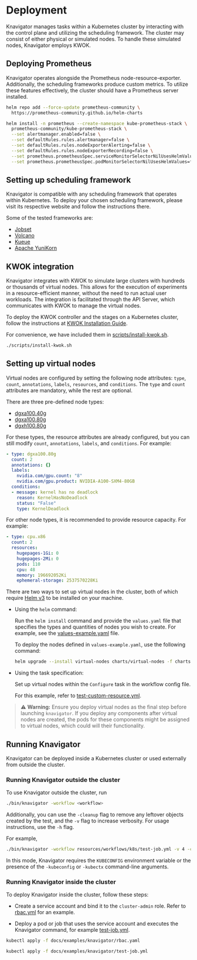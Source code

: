 # Deployment

Knavigator manages tasks within a Kubernetes cluster by interacting with the control plane and utilizing the scheduling framework. The cluster may consist of either physical or simulated nodes. To handle these simulated nodes, Knavigator employs KWOK.

## Deploying Prometheus

Knavigator operates alongside the Prometheus node-resource-exporter. Additionally, the scheduling frameworks produce custom metrics. To utilize these features effectively, the cluster should have a Prometheus server installed.

```bash
helm repo add --force-update prometheus-community \
  https://prometheus-community.github.io/helm-charts

helm install -n prometheus --create-namespace kube-prometheus-stack \
  prometheus-community/kube-prometheus-stack \
  --set alertmanager.enabled=false \
  --set defaultRules.rules.alertmanager=false \
  --set defaultRules.rules.nodeExporterAlerting=false \
  --set defaultRules.rules.nodeExporterRecording=false \
  --set prometheus.prometheusSpec.serviceMonitorSelectorNilUsesHelmValues=false \
  --set prometheus.prometheusSpec.podMonitorSelectorNilUsesHelmValues=false
```

## Setting up scheduling framework

Knavigator is compatible with any scheduling framework that operates within Kubernetes. To deploy your chosen scheduling framework, please visit its respective website and follow the instructions there.

Some of the tested frameworks are:
- [Jobset](https://github.com/kubernetes-sigs/jobset?tab=readme-ov-file#installation)
- [Volcano](https://volcano.sh/en/docs/installation/)
- [Kueue](https://kueue.sigs.k8s.io/docs/installation/)
- [Apache YuniKorn](https://yunikorn.apache.org/docs/)

## KWOK integration

Knavigator integrates with KWOK to simulate large clusters with hundreds or thousands of virtual nodes. This allows for the execution of experiments in a resource-efficient manner, without the need to run actual user workloads. The integration is facilitated through the API Server, which communicates with KWOK to manage the virtual nodes.

To deploy the KWOK controller and the stages on a Kubernetes cluster, follow the instructions at [KWOK Installation Guide](https://kwok.sigs.k8s.io/docs/user/kwok-in-cluster).

For convenience, we have included them in [scripts/install-kwok.sh](../scripts/install-kwok.sh).
```bash
./scripts/install-kwok.sh
```

## Setting up virtual nodes

Virtual nodes are configured by setting the following node attributes: `type`, `count`, `annotations`, `labels`, `resources`, and `conditions`. The `type` and `count` attributes are mandatory, while the rest are optional.

There are three pre-defined node types:
- [dgxa100.40g](https://docs.nvidia.com/dgx/dgxa100-user-guide/introduction-to-dgxa100.html#hardware-overview)
- [dgxa100.80g](https://docs.nvidia.com/dgx/dgxa100-user-guide/introduction-to-dgxa100.html#hardware-overview)
- [dgxh100.80g](https://docs.nvidia.com/dgx/dgxh100-user-guide/introduction-to-dgxh100.html#hardware-overview)

For these types, the resource attributes are already configured, but you can still modify `count`, `annotations`, `labels`, and `conditions`. For example:
```yaml
- type: dgxa100.80g
  count: 2
  annotations: {}
  labels:
    nvidia.com/gpu.count: "8"
    nvidia.com/gpu.product: NVIDIA-A100-SXM4-80GB
  conditions:
  - message: kernel has no deadlock
    reason: KernelHasNoDeadlock
    status: "False"
    type: KernelDeadlock
```

For other node types, it is recommended to provide resource capacity. For example:
```yaml
- type: cpu.x86
  count: 2
  resources:
    hugepages-1Gi: 0
    hugepages-2Mi: 0
    pods: 110
    cpu: 48
    memory: 196692052Ki
    ephemeral-storage: 2537570228Ki
```

There are two ways to set up virtual nodes in the cluster, both of which require [Helm v3](https://helm.sh/docs/intro/install/) to be installed on your machine.

- Using the `helm` command:

  Run the `helm install` command and provide the `values.yaml` file that specifies the types and quantities of nodes you wish to create. For example, see the [values-example.yaml](../charts/virtual-nodes/values-example.yaml) file.
  
  To deploy the nodes defined in `values-example.yaml`, use the following command:
  ```bash
  helm upgrade --install virtual-nodes charts/virtual-nodes -f charts/virtual-nodes/values-example.yaml
  ```

- Using the task specification:

  Set up virtual nodes within the `Configure` task in the workflow config file.
  
  For this example, refer to [test-custom-resource.yml](../resources/workflows/test-custom-resource.yml#L11-L19).

> :warning: **Warning:** Ensure you deploy virtual nodes as the final step before launching `knavigator`. If you deploy any components after virtual nodes are created, the pods for these components might be assigned to virtual nodes, which could will their functionality.

## Running Knavigator

Knavigator can be deployed inside a Kubernetes cluster or used externally from outside the cluster.

### Running Knavigator outside the cluster

To use Knavigator outside the cluster, run
```bash
./bin/knavigator -workflow <workflow>
```

Additionally, you can use the `-cleanup` flag to remove any leftover objects created by the test, and the `-v` flag to increase verbosity. For usage instructions, use the `-h` flag.

For example,
```bash
./bin/knavigator -workflow resources/workflows/k8s/test-job.yml -v 4 -cleanup
```

In this mode, Knavigator requires the `KUBECONFIG` environment variable or the presence of the `-kubeconfig` or `-kubectx` command-line arguments.

### Running Knavigator inside the cluster

To deploy Knavigator inside the cluster, follow these steps:

- Create a service account and bind it to the `cluster-admin` role. Refer to [rbac.yml](examples/knavigator/rbac.yml) for an example.

- Deploy a pod or job that uses the service account and executes the Knavigator command, for example [test-job.yml](examples/knavigator/test-job.yml).

```bash
kubectl apply -f docs/examples/knavigator/rbac.yaml

kubectl apply -f docs/examples/knavigator/test-job.yml
```
